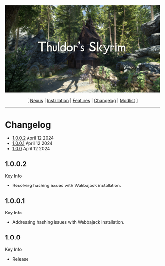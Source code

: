 ![](https://raw.githubusercontent.com/JWoolley00/Thuldors-Skyrim/main/thuldor's%20skyrim.jpg)

<p align="center">
  [ <a href="https://www.nexusmods.com/skyrimspecialedition/mods/116515">Nexus</a> |
    <a href="https://github.com/JWoolley00/Thuldors-Skyrim/blob/main/README.md">Installation</a> |
    <a href="https://github.com/JWoolley00/Thuldors-Skyrim/blob/main/FEATURES.md">Features</a> | 
    <a href="https://github.com/JWoolley00/Thuldors-Skyrim/blob/main/CHANGELOG.md">Changelog</a> | 
    <a href="https://loadorderlibrary.com/lists/thuldors-skyrim">Modlist</a> ]
</p>

---

# Changelog

- [1.0.0.2](#1002) April 12 2024
- [1.0.0.1](#1001) April 12 2024
- [1.0.0](#100) April 12 2024

## 1.0.0.2

Key Info

- Resolving hashing issues with Wabbajack installation.

## 1.0.0.1

Key Info

- Addressing hashing issues with Wabbajack installation.

## 1.0.0

Key Info

 - Release
